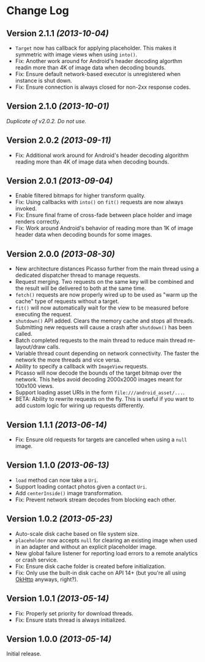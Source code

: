Change Log
==========

Version 2.1.1 *(2013-10-04)*
----------------------------

 * `Target` now has callback for applying placeholder. This makes it symmetric with image views when
   using `into()`.
 * Fix: Another work around for Android's header decoding algorthm readin more than 4K of image data
   when decoding bounds.
 * Fix: Ensure default network-based executor is unregistered when instance is shut down.
 * Fix: Ensure connection is always closed for non-2xx response codes.


Version 2.1.0 *(2013-10-01)*
----------------------------

*Duplicate of v2.0.2. Do not use.*


Version 2.0.2 *(2013-09-11)*
----------------------------

 * Fix: Additional work around for Android's header decoding algorithm reading more than 4K of image
   data when decoding bounds.


Version 2.0.1 *(2013-09-04)*
----------------------------

 * Enable filtered bitmaps for higher transform quality.
 * Fix: Using callbacks with `into()` on `fit()` requests are now always invoked.
 * Fix: Ensure final frame of cross-fade between place holder and image renders correctly.
 * Fix: Work around Android's behavior of reading more than 1K of image header data when decoding
   bounds for some images.


Version 2.0.0 *(2013-08-30)*
----------------------------

 * New architecture distances Picasso further from the main thread using a dedicated dispatcher
   thread to manage requests.
 * Request merging. Two requests on the same key will be combined and the result will be delivered
   to both at the same time.
 * `fetch()` requests are now properly wired up to be used as "warm up the cache" type of requests
   without a target.
 * `fit()` will now automatically wait for the view to be measured before executing the request.
 * `shutdown()` API added. Clears the memory cache and stops all threads. Submitting new requests
   will cause a crash after `shutdown()` has been called.
 * Batch completed requests to the main thread to reduce main thread re-layout/draw calls.
 * Variable thread count depending on network connectivity. The faster the network the more threads
   and vice versa.
 * Ability to specify a callback with `ImageView` requests.
 * Picasso will now decode the bounds of the target bitmap over the network. This helps avoid
   decoding 2000x2000 images meant for 100x100 views.
 * Support loading asset URIs in the form `file:///android_asset/...`.
 * BETA: Ability to rewrite requests on the fly. This is useful if you want to add custom logic for
   wiring up requests differently.


Version 1.1.1 *(2013-06-14)*
----------------------------

 * Fix: Ensure old requests for targets are cancelled when using a `null` image.


Version 1.1.0 *(2013-06-13)*
----------------------------

 * `load` method can now take a `Uri`.
 * Support loading contact photos given a contact `Uri`.
 * Add `centerInside()` image transformation.
 * Fix: Prevent network stream decodes from blocking each other.


Version 1.0.2 *(2013-05-23)*
----------------------------

 * Auto-scale disk cache based on file system size.
 * `placeholder` now accepts `null` for clearing an existing image when used in an adapter and
   without an explicit placeholder image.
 * New global failure listener for reporting load errors to a remote analytics or crash service.
 * Fix: Ensure disk cache folder is created before initialization.
 * Fix: Only use the built-in disk cache on API 14+ (but you're all using [OkHttp][1] anyways,
   right?).


Version 1.0.1 *(2013-05-14)*
----------------------------

 * Fix: Properly set priority for download threads.
 * Fix: Ensure stats thread is always initialized.


Version 1.0.0 *(2013-05-14)*
----------------------------

Initial release.




 [1]: http://square.github.io/okhttp/
